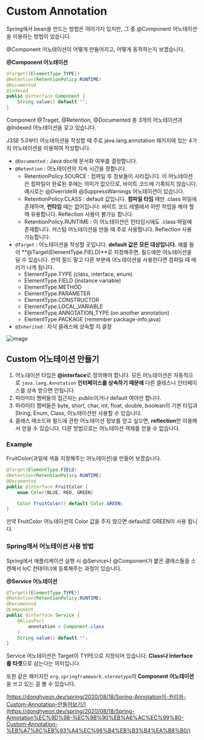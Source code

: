 # Custom Annotation

Spring에서 bean을 만드는 방법은 여러가지 있지만, 그 중 @Component 어노테이션을 이용하는 방법이 있습니다. 

@Component 어노테이션이 어떻게 만들어지고, 어떻게 동작하는지 보곘습니다.

**@Component 어노테이션**

```java
@Target({ElementType.TYPE})
@Retention(RetentionPolicy.RUNTIME)
@Documented
@Indexed
public @interface Component {
	String value() default "";
}
```

Component @Traget, @Retention, @Documented 총 3개의 어노테이션과 @Indexed 어노테이션을 갖고 있습니다. 

J3SE 5.0부터 어노테이션을 작성할 때 주로 java.lang.annotation 패키지에 있는 4가지 어노테이션을 이용하여 작성합니다. 

- `@Documented` : Java doc에 문서화 여부를 결정합니다.
- `@Retention` : 어노테이션의 지속 시간을 정합니다.
    - RetentionPolicy.SOURCE : 컴파일 후 정보들이 사라집니다. 이 어노테이션은 컴파일이 완료된 후에는 의미가 없으므로, 바이트 코드에 기록되지 않습니다. 예시로는 @Override와 @SuppressWarnings 어노테이션이 있습니다.
    - RetentionPolicy.CLASS : default 값입니다. **컴파일 타임** 때만 .class 파일에 존재하며, **런타임** 때는 없어집니다. 바이트 코드 레벨에서 어떤 작업을 해야 할 때 유용합니다. Reflection 사용이 불가능 합니다.
    - RetentionPolicy.RUNTIME : 이 어노테이션은 런타임시에도 .class 파일에 존재합니다. 커스텀 어노테이션을 만들 때 주로 사용합니다. Reflection 사용 가능합니다.
- `@Target` : 어노테이션을 작성할 곳입니다. **default 값은 모든 대상입니다.** 예를 들어 **@Target(ElementType.FIELD)**로 지정해주면, 필드에만 어노테이션을 달 수 있습니다. 만약 필드 말고 다른 부분에 어노테이션을 사용한다면 컴파일 때 에러가 나게 됩니다.
    - ElementType.TYPE (class, interface, enum)
    - ElementType.FIELD (instance variable)
    - ElementType.METHOD
    - ElementType.PARAMETER
    - ElementType.CONSTRUCTOR
    - ElementType.LOCAL_VARIABLE
    - ElementType.ANNOTATION_TYPE (on another annotation)
    - ElementType.PACKAGE (remember package-info.java)
- `@Inherited` : 자식 클래스에 상속할 지 결정

![image](https://user-images.githubusercontent.com/74949294/174241617-4c099f7d-a0eb-4172-af0e-2970cd129772.png)

## Custom 어노테이션 만들기

1. 어노테이션 타입은 **@interface**로 정의해야 합니다. 모든 어노테이션은 자동적으로 `java.lang.Annotation` **인터페이스를 상속하기 때문에** 다른 클래스나 인터페이스를 상속 받으면 안됩니다.
2. 파라미터 멤버들의 접근자는 public이거나 default 여야만 합니다.
3. 파라미터 멤버들은 byte, short, char, int, float, double, boolean의 기본 타입과 String, Enum, Class, 어노테이션만 사용할 수 있습니다.
4. 클래스 메소드와 필드에 관한 어노테이션 정보를 얻고 싶으면, **reflection**만 이용해서 얻을 수 있습니다. 다른 방법으로는 어노테이션 객체를 얻을 수 없습니다. 

### **Example**

FruitColor(과일에 색을 지정해주는 어노테이션)을 만들어 보겠습니다. 

```java
@Target(ElementType.FIELD)
@Retention(RetentionPolicy.RUNTIME)
@Documented
public @interface FruitColor {
	enum Color{BLUE, RED, GREEN}

	Color fruitColor() default Color.GREEN;
}
```

만약 FruitColor 어노테이션의 Color 값을 주지 않으면 default로 GREEN이 사용 됩니다.

### Spring에서 어노테이션 사용 방법

Spring에서 애플리케이션 실행 시 @Service나 @Component가 붙은 클래스들을 스캔해서 IoC 컨테이너에 등록해주는 과정이 있습니다. 

**@Service 어노테이션**

```java
@Target({ElementType.TYPE})
@Retention(RetentionPolicy.RUNTIME)
@Documented
@Component
public @interface Service {
    @AliasFor(
        annotation = Component.class
    )
    String value() default "";
}
```

Service 어노테이션은 Target이 TYPE으로 지정되어 있습니다. **Class나 Interface를 타겟**으로 삼는다는 의미입니다.

또한 같은 패키지인 `org.springframework.stereotype`의 **Component 어노테이션**을 쓰고 있는 걸 볼 수 있습니다.

[https://donghyeon.dev/spring/2020/08/18/Spring-Annotation의-원리와-Custom-Annotation-만들어보기/](https://donghyeon.dev/spring/2020/08/18/Spring-Annotation%EC%9D%98-%EC%9B%90%EB%A6%AC%EC%99%80-Custom-Annotation-%EB%A7%8C%EB%93%A4%EC%96%B4%EB%B3%B4%EA%B8%B0/)
